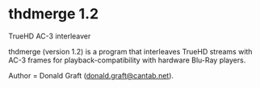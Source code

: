 # thdmerge 1.2
TrueHD AC-3 interleaver

thdmerge (version 1.2) is a program that interleaves TrueHD streams with AC-3 frames for playback-compatibility with hardware Blu-Ray players.

Author = Donald Graft (<donald.graft@cantab.net>).
